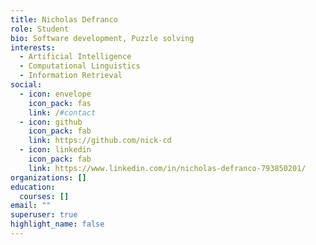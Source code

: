 ```yaml
---
title: Nicholas Defranco
role: Student
bio: Software development, Puzzle solving
interests:
  - Artificial Intelligence
  - Computational Linguistics
  - Information Retrieval
social:
  - icon: envelope
    icon_pack: fas
    link: /#contact
  - icon: github
    icon_pack: fab
    link: https://github.com/nick-cd
  - icon: linkedin
    icon_pack: fab
    link: https://www.linkedin.com/in/nicholas-defranco-793850201/
organizations: []
education:
  courses: []
email: ""
superuser: true
highlight_name: false
---
```

